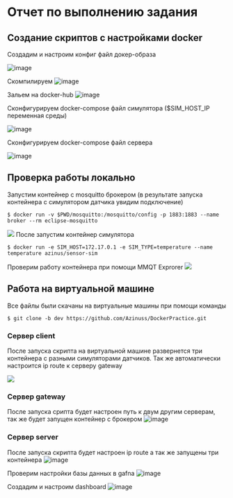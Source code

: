 # Отчет по выполнению задания
## Создание скриптов с настройками docker
Создадим и настроим конфиг файл докер-образа

![image](assets/images/docker-conf.png)

Скомпилируем 
![image](assets/images/docker-build.png)

Зальем на docker-hub
![image](assets/images/build-push.png)

Сконфигурируем docker-compose файл симулятора ($SIM_HOST_IP переменная среды)

![image](assets/images/docker-compose_sim_conf.png)

Сконфигурируем docker-compose файл сервера

![image](assets/images/docker-compose_server_conf.png)

## Проверка работы локально
Запустим контейнер с mosquitto брокером (в результате запуска контейнера с симулятором датчика увидим подключение)
```shell
$ docker run -v $PWD/mosquitto:/mosquitto/config -p 1883:1883 --name broker --rm eclipse-mosquitto
```
![](assets/images/gateway-MMQT_local.png)
После запустим контейнер симулятора
```shell
$ docker run -e SIM_HOST=172.17.0.1 -e SIM_TYPE=temperature --name temperature azinus/sensor-sim
```
Проверим работу контейнера при помощи MMQT Exprorer
![](assets/images/MMQT-exprorer.png)

## Работа на виртуальной машине
Все файлы были скачаны на виртуальные машины при помощи команды 
```shell
$ git clone -b dev https://github.com/Azinuss/DockerPractice.git
```

### Сервер client
После запуска скрипта на виртуальной машине развернется три контейнера с разными симуляторами датчиков. Так же автоматически настроится ip route к серверу gateway

![](assets/images/Client_VM.png)

### Сервер gateway
После запуска срипта будет настроен путь к двум другим серверам, так же будет запущен контейнер с брокером 
![image](assets/images/gateway-MMQT_VM.png)

### Сервер server

После запуска скрипта будет настроен ip route а так же запущены три контейнера
![image](assets/images/ServerVM.png)

Проверим настройки базы данных в gafna 
![image](assets/images/DB_conf-check.png)

Создадим и настроим dashboard
![image](assets/images/Gafna-dashboard.png)

